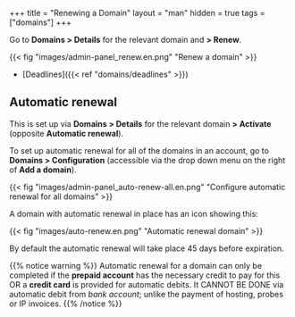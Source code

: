 +++
title = "Renewing a Domain"
layout = "man"
hidden = true
tags = ["domains"]
+++

Go to **Domains > Details** for the relevant domain and **> Renew**.

{{< fig "images/admin-panel_renew.en.png" "Renew a domain" >}}

- [Deadlines]({{< ref "domains/deadlines" >}})


## Automatic renewal

This is set up via **Domains > Details** for the relevant domain **> Activate** (opposite **Automatic renewal**).

To set up automatic renewal for all of the domains in an account, go to **Domains > Configuration** (accessible via the drop down menu on the right of **Add a domain**).

{{< fig "images/admin-panel_auto-renew-all.en.png" "Configure automatic renewal for all domains" >}}

A domain with automatic renewal in place has an icon showing this:

{{< fig "images/auto-renew.en.png" "Automatic renewal domain" >}}

By default the automatic renewal will take place 45 days before expiration.

{{% notice warning %}}
Automatic renewal for a domain can only be completed if the **prepaid account** has the necessary credit to pay for this OR a **credit card** is provided for automatic debits.
It CANNOT BE DONE via automatic debit from *bank account*; unlike the payment of hosting, probes or IP invoices.
{{% /notice %}}
